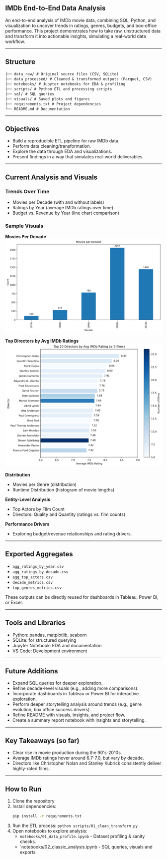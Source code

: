 ## IMDb End-to-End Data Analysis
An end-to-end analysis of IMDb movie data, combining SQL, Python, and visualization to uncover trends in ratings, genres, budgets, and box-office performance. This project demonstrates how to take raw, unstructured data and transform it into actionable insights, simulating a real-world data workflow. 

---

## Structure 
```
├── data_raw/ # Original source files (CSV, SQLite)
├── data_processed/ # Cleaned & transformed outputs (Parquet, CSV)
├── notebooks/ # Jupyter notebooks for EDA & profiling
├── scripts/ # Python ETL and processing scripts
├── sql/ # SQL queries
├── visuals/ # Saved plots and figures
├── requirements.txt # Project dependencies
└── README.md # Documentation
```

---

## Objectives
- Build a reproducible ETL pipeline for raw IMDb data.
- Perform data cleaning/transformation.
- Explore the data through EDA and visualizations.
- Present findings in a way that simulates real-world deliverables.

---

## Current Analysis and Visuals

### Trends Over Time
- Movies per Decade (with and without labels)
- Ratings by Year (average IMDb ratings over time)
- Budget vs. Revenue by Year (line chart comparison)


### Sample Visuals 
**Movies Per Decade**
![Movies per Decade](visuals/movies_per_decade.png)

**Top Directors by Avg IMDb Ratings**
![Top Directors by Avg IMDb Ratings](figures/top_directors_avg_rating_topN.png)

**Distribution**
- Movies per Genre (distribution)
- Runtime Distribution (histogram of movie lengths)

**Entity-Level Analysis**
- Top Actors by Film Count
- Directors: Quality and Quantity (ratings vs. film counts)

**Performance Drivers**
- Exploring budget/revenue relationships and rating drivers.
  
---

## Exported Aggregates
- `agg_ratings_by_year.csv`
- `agg_ratings_by_decade.csv`
- `agg_top_actors.csv`
- `decade_metrics.csv`
- `top_genres_metrics.csv`

These outputs can be directly reused for dashboards in Tableau, Power BI, or Excel. 


---

## Tools and Libraries
- Python: pandas, matplotlib, seaborn
- SQLite: for structured querying
- Jupyter Notebook: EDA and documentation
- VS Code: Development environment

---

## Future Additions
- Expand SQL queries for deeper exploration.
- Refine decade-level visuals (e.g., adding more comparisons). 
- Incorporate dashboards in Tableau or Power BI for interactive exploration.
- Perform deeper storytelling analysis around trends (e.g., genre
  evolution, box office success drivers).
- Refine README with visuals, insights, and project flow.
- Create a summary report notebook with insights and storytelling.
 
---

## Key Takeaways (so far)
- Clear rise in movie production during the 90's-2010s.
- Average IMDb ratings hover around 6.7-7.0, but vary by decade.
- Directors like Christopher Nolan and Stanley Kubrick consistently
  deliver highly-rated films.
  
---

## How to Run
1. Clone the repository
2. Install dependencies:
   ```bash
   pip install -r requirements.txt
3. Run the ETL process: ```python scripts/01_clean_transform.py```
4. Open notebooks to explore analysis:
   - `notebooks/01_data_profile.ipynb` - Dataset profiling & sanity
      checks.
   - `notebooks/02_classic_analysis.ipynb - SQL queries, visuals and
      exports. 
    
